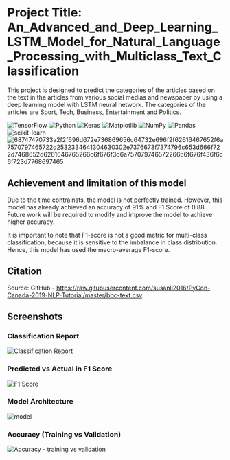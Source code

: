 # Project Title: An_Advanced_and_Deep_Learning_LSTM_Model_for_Natural_Language_Processing_with_Multiclass_Text_Classification

This project is designed to predict the categories of the articles based on the text in the articles from various social medias and newspaper by using a deep learning model with LSTM neural network.  The categories of the articles are Sport, Tech, Business, Entertainment and Politics. 

![TensorFlow](https://img.shields.io/badge/TensorFlow-%23FF6F00.svg?style=for-the-badge&logo=TensorFlow&logoColor=white)
![Python](https://img.shields.io/badge/python-3670A0?style=for-the-badge&logo=python&logoColor=ffdd54)
![Keras](https://img.shields.io/badge/Keras-%23D00000.svg?style=for-the-badge&logo=Keras&logoColor=white)
![Matplotlib](https://img.shields.io/badge/Matplotlib-%23ffffff.svg?style=for-the-badge&logo=Matplotlib&logoColor=black)
![NumPy](https://img.shields.io/badge/numpy-%23013243.svg?style=for-the-badge&logo=numpy&logoColor=white)
![Pandas](https://img.shields.io/badge/pandas-%23150458.svg?style=for-the-badge&logo=pandas&logoColor=white)
![scikit-learn](https://img.shields.io/badge/scikit--learn-%23F7931E.svg?style=for-the-badge&logo=scikit-learn&logoColor=white)
![68747470733a2f2f696d672e736869656c64732e696f2f62616467652f6a7570797465722d2532334641304630302e7376673f7374796c653d666f722d7468652d6261646765266c6f676f3d6a757079746572266c6f676f436f6c6f723d7768697465](https://user-images.githubusercontent.com/121808701/211538976-bf10c6b8-ffbd-4f95-804e-d7b4a1449880.svg)


## Achievement and limitation of this model
Due to the time contrainsts, the model is not perfectly trained.  However, this model has already achieved an accuracy of 91% and F1 Score of 0.88.  Future work will be required to modify and improve the model to achieve higher accuracy.

It is important to note that F1-score is not a good metric for multi-class classification, because it is sensitive to the imbalance in class distribution.  Hence, this model has used the macro-average F1-score.

## Citation
Source: GitHub - https://raw.gitubusercontent.com/susanli2016/PyCon-Canada-2019-NLP-Tutorial/master/bbc-text.csv.

## Screenshots
### Classification Report
![Classification Report](https://user-images.githubusercontent.com/121808701/211537604-9717a32a-aee8-4592-a92a-153d5c0885b9.png)

### Predicted vs Actual in F1 Score
![F1 Score](https://user-images.githubusercontent.com/121808701/211537691-cdb8a353-f56b-4f76-8cd3-77fc2ef11a6a.png)

### Model Architecture
![model](https://user-images.githubusercontent.com/121808701/211537736-03b31ff7-5b4c-4d47-aa7c-0a1972626b47.png)

### Accuracy (Training vs Validation)
![Accuracy - training vs validation](https://user-images.githubusercontent.com/121808701/211537813-73bc1fcb-4fb9-4b1e-88ef-c01bdcccb790.png)
